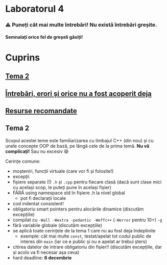 # Laboratorul 4

### ⚠ Puneți cât mai multe întrebări! Nu există întrebări greșite.
#### Semnalați orice fel de greșeli găsiți!

# Cuprins
## [Tema 2](#Tema-2-1)
## [Întrebări, erori și orice nu a fost acoperit deja](#întrebări-erori-diverse)
## [Resurse recomandate](#resurse-recomandate-1)

## Tema 2

Scopul acestei teme este familiarizarea cu limbajul C++ (din nou) și cu unele concepte OOP de bază, pe lângă cele de la prima temă. **Nu vă complicați!** Sau nu excesiv 😄

Cerințe comune:
- moșteniri, funcții virtuale (care vor fi și folosite!)
- excepții
- fișiere separate (!) `.h` și `.cpp` pentru fiecare clasă (dacă sunt clase mici cu același scop, le puteți pune în același fișier)
- FĂRĂ using namespace std în fișiere .h la nivel global
  - pot fi declarații locale
- cod indentat consistent!
- obligatoriu smart pointers pentru alocările dinamice (discutăm excepțiile)
- compilat cu `-Wall -Wextra -pedantic -Weffc++` (`-Werror` pentru 10+) `-g`
- fără variabile globale (discutăm excepțiile)
- se aplică toate cerințele de la tema 1 care nu au fost deja îndeplinite
  - exemple: cât mai multe `const`, testat/apelat tot codul public de interes din `main` (iar ce e public și nu e apelat ar trebui șters)
- citirea datelor de intrare obligatoriu din fișier!! (discutăm excepțiile, dar și acolo va fi necesar așa ceva)
- hard deadline: **6 decembrie**

